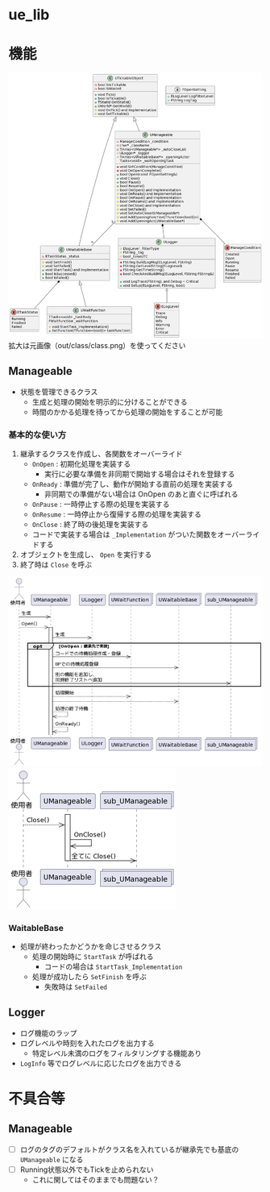 # ue_lib

# 機能

![](out/class/class.png)  
拡大は元画像（out/class/class.png）を使ってください

## Manageable
- 状態を管理できるクラス
  - 生成と処理の開始を明示的に分けることができる
  - 時間のかかる処理を待ってから処理の開始をすることが可能
### 基本的な使い方
1. 継承するクラスを作成し、各関数をオーバーライド
    - `OnOpen` : 初期化処理を実装する
      - 実行に必要な準備を非同期で開始する場合はそれを登録する
    - `OnReady` : 準備が完了し、動作が開始する直前の処理を実装する
      - 非同期での準備がない場合は OnOpen のあと直ぐに呼ばれる
    - `OnPause` : 一時停止する際の処理を実装する
    - `OnResume` : 一時停止から復帰する際の処理を実装する
    - `OnClose` : 終了時の後処理を実装する
    - コードで実装する場合は `_Implementation` がついた関数をオーバーライドする
2. オブジェクトを生成し、 `Open` を実行する
3. 終了時は `Close` を呼ぶ

![](out/class/manageable_open.png)  
![](out/class/manageable_close.png)

### WaitableBase
- 処理が終わったかどうかを命じさせるクラス
  - 処理の開始時に `StartTask` が呼ばれる
    - コードの場合は `StartTask_Implementation` 
  - 処理が成功したら `SetFinish` を呼ぶ
    - 失敗時は `SetFailed`
## Logger
- ログ機能のラップ
- ログレベルや時刻を入れたログを出力する
  - 特定レベル未満のログをフィルタリングする機能あり
- `LogInfo` 等でログレベルに応じたログを出力できる

# 不具合等
## Manageable
- [ ] ログのタグのデフォルトがクラス名を入れているが継承先でも基底の `UManageable` になる
- [ ] Running状態以外でもTickを止められない
  - これに関してはそのままでも問題ない？ 
